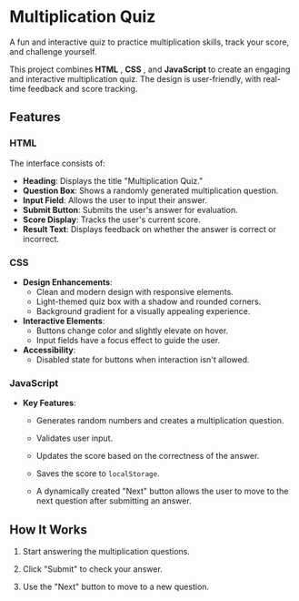 # Multiplication Quiz

A fun and interactive quiz to practice multiplication skills, track your score, and challenge yourself.

This project combines **HTML** , **CSS** , and **JavaScript**  to create an engaging and interactive multiplication quiz. The design is user-friendly, with real-time feedback and score tracking.

## Features

### HTML

The interface consists of:
- **Heading**: Displays the title "Multiplication Quiz."
- **Question Box**: Shows a randomly generated multiplication question.
- **Input Field**: Allows the user to input their answer.
- **Submit Button**: Submits the user's answer for evaluation.
- **Score Display**: Tracks the user's current score.
- **Result Text**: Displays feedback on whether the answer is correct or incorrect.

### CSS

- **Design Enhancements**:
  - Clean and modern design with responsive elements.
  - Light-themed quiz box with a shadow and rounded corners.
  - Background gradient for a visually appealing experience.
- **Interactive Elements**:
  - Buttons change color and slightly elevate on hover.
  - Input fields have a focus effect to guide the user.
- **Accessibility**:
  - Disabled state for buttons when interaction isn't allowed.

### JavaScript

- **Key Features**:
  
  - Generates random numbers and creates a multiplication question.

  - Validates user input.

  - Updates the score based on the correctness of the answer.
 
  - Saves the score to `localStorage`.

  - A dynamically created "Next" button allows the user to move to the next question after submitting an answer.

## How It Works 

1. Start answering the multiplication questions.

2. Click "Submit" to check your answer.

3. Use the "Next" button to move to a new question.
   
